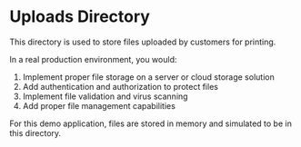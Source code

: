 
# Uploads Directory

This directory is used to store files uploaded by customers for printing.

In a real production environment, you would:
1. Implement proper file storage on a server or cloud storage solution
2. Add authentication and authorization to protect files
3. Implement file validation and virus scanning
4. Add proper file management capabilities

For this demo application, files are stored in memory and simulated to be in this directory.
